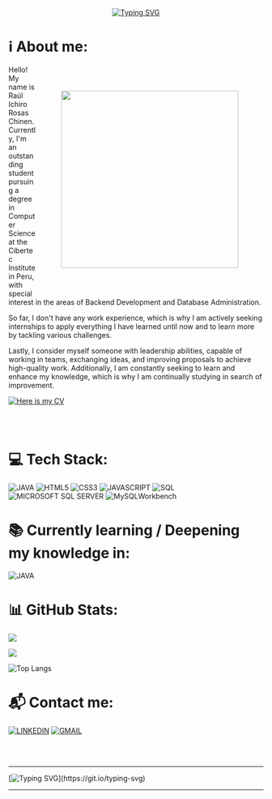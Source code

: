 <p align="center">
<a href="https://git.io/typing-svg"><img src="https://readme-typing-svg.demolab.com?font=Fira+Code&weight=900&size=50&duration=3000&pause=2000&color=06E1EE&center=true&vCenter=true&random=false&width=800&height=90&separator=%3C&lines=System.out.println%3C(%22Hi+there+%F0%9F%91%8B%F0%9F%8F%BC+I%C2%B4m+Ichiro%22);" alt="Typing SVG" /></a>
</p>
<h1>ℹ️ About me:</h1>
<img align="right" style="margin: 50px;" src="https://github.com/ICHIBAN98/ICHIBAN98/blob/main/readMeGift.gif" alt="" width="350" heigth="350" />

Hello! My name is Raúl Ichiro Rosas Chinen. Currently, I'm an outstanding student pursuing a degree in Computer Science at the Cibertec Institute in Peru, with special interest in the areas of Backend Development and Database Administration.

So far, I don't have any work experience, which is why I am actively seeking internships to apply everything I have learned until now and to learn more by tackling various challenges.

Lastly, I consider myself someone with leadership abilities, capable of working in teams, exchanging ideas, and improving proposals to achieve high-quality work. Additionally, I am constantly seeking to learn and enhance my knowledge, which is why I am continually studying in search of improvement.

[![Here is my CV](https://img.shields.io/badge/Here%20is%20my%20CV-Click%20here-blue)](https://github.com/ICHIBAN98/ICHIBAN98/blob/main/Ra%C3%BAl%20Ichiro%20Rosas%20Chinen%20-%20CV_en.pdf)

<br><br>

<h1>💻 Tech Stack:</h1>

![**JAVA**](https://img.shields.io/badge/JAVA-%23007396?style=flat-square&logo=java&logoColor=white)
![**HTML5**](https://img.shields.io/badge/HTML5-%23E34F26?style=flat-square&logo=html5&logoColor=white)
![**CSS3**](https://img.shields.io/badge/CSS3-%231572B6?style=flat-square&logo=css3&logoColor=white)
![**JAVASCRIPT**](https://img.shields.io/badge/JAVASCRIPT-%23F7DF1E?style=flat-square&logo=javascript&logoColor=black)
![**SQL**](https://img.shields.io/badge/SQL-%23007396?style=flat-square&logo=sql&logoColor=white)
![**MICROSOFT SQL SERVER**](https://img.shields.io/badge/MICROSOFT%20SQL%20SERVER-%23CC2927?style=flat-square&logo=microsoft-sql-server&logoColor=white)
![MySQLWorkbench](https://img.shields.io/badge/MySQLWorkbench-darkblue?style=flat-square&logo=mysql&logoColor=white)

<h1>📚 Currently learning / Deepening my knowledge in:</h1>     

![**JAVA**](https://img.shields.io/badge/JAVA-%23007396?style=flat-square&logo=java&logoColor=white)

<h1>📊 GitHub Stats:</h1>

<picture>
  <source
    srcset="https://github-readme-stats.vercel.app/api?username=ICHIBAN98&show_icons=true&theme=dark"
    media="(prefers-color-scheme: dark)"
  />
  <source
    srcset="https://github-readme-stats.vercel.app/api?username=ICHIBAN98&show_icons=true"
    media="(prefers-color-scheme: light), (prefers-color-scheme: no-preference)"
  />
  <img src="https://github-readme-stats.vercel.app/api?username=ICHIBAN98&show_icons=true" />
</picture>

![](https://github-readme-streak-stats.herokuapp.com/?user=ICHIBAN98&theme=light&hide_border=false)<br/>

![Top Langs](https://github-readme-stats.vercel.app/api/top-langs/?username=ICHIBAN98&layout=compact)

<h1>📬 Contact me:</h1>

[![LINKEDIN](https://img.shields.io/badge/LINKEDIN-%230077B5?style=flat-square&logo=linkedin&logoColor=white)](https://www.linkedin.com/in/ra%C3%BAl-ichiro-rosas-chinen/)
[![GMAIL](https://img.shields.io/badge/GMAIL-%23EA4335?style=flat-square&logo=gmail&logoColor=white)](mailto:rosaschinenraulichiro@gmail.com)

<br><br>

---
[![Typing SVG](https://readme-typing-svg.demolab.com?font=Poller+One&size=50&duration=3000&pause=2000&color=06E1EE&center=true&vCenter=true&random=false&width=1000&lines=Thank+you!)](https://git.io/typing-svg)

---
